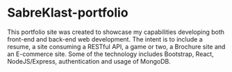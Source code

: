 # SabreKlast-portfolio
This portfolio site was created to showcase my capabilities developing both front-end and back-end web development.  The intent is to include a resume, a site consuming a RESTful API, a game or two, a Brochure site and an E-commerce site.  Some of the technology includes Bootstrap, React, NodeJS/Express, authentication and usage of MongoDB.
